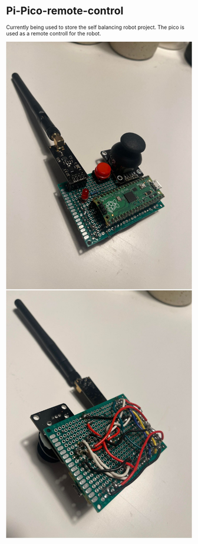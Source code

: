 # Pi-Pico-remote-control 

Currently being used to store the self balancing robot project. The pico is used as a remote controll for the robot.

![Front](./pictures/front.png)
![Back](./pictures/back.png)

